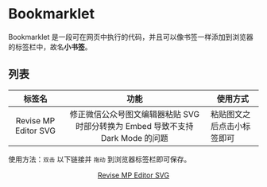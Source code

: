 # Bookmarklet

Bookmarklet 是一段可在网页中执行的代码，并且可以像书签一样添加到浏览器的标签栏中，故名**小书签**。

## 列表

|        标签名        | 功能 | 使用方式 |
| :------: | :------: | -------- |
| Revise MP Editor SVG | 修正微信公众号图文编辑器粘贴 SVG 时部分转换为 Embed 导致不支持 Dark Mode 的问题 | 粘贴图文之后点击小标签即可 |

使用方法：`双击` 以下链接并 `拖动` 到浏览器标签栏即可保存。

<center>
  <div>
    <a href="javascript: function loadSVG(src) {  return new Promise((resolve) => {    let ajax = new XMLHttpRequest();    ajax.open('GET', src, true);    ajax.send();    ajax.onload = function (e) {      let div = document.createElement('div');      div.innerHTML = ajax.responseText;      let svg = div.childNodes[1];      resolve(svg);    }  })}function revise() {  console.log(`【MP_SVG_REVISE】 Start`);  let ueditor = document.getElementById('ueditor_0');  let view = ueditor.contentDocument.getElementsByClassName('view')[0];  let embeds = view.querySelectorAll('embed');  console.log(`【MP_SVG_REVISE】 检测到 ${embeds.length} 个目标……`);  let promises = [];  embeds.forEach((embed, index) => {    console.log(`【MP_SVG_REVISE】 第 ${index} 个……`);    let parent_node = embed.parentNode;    promises.push(new Promise(resolve => {      loadSVG(embed.src).then(svg => {        parent_node.insertBefore(svg, embed);        parent_node.removeChild(embed);        resolve();      })    }))  });  Promise.all(promises).then(() => {    console.log('Revise complete！');    alert('Revise complete！');  })}revise()">Revise MP Editor SVG</a>
  </div>
</center>

